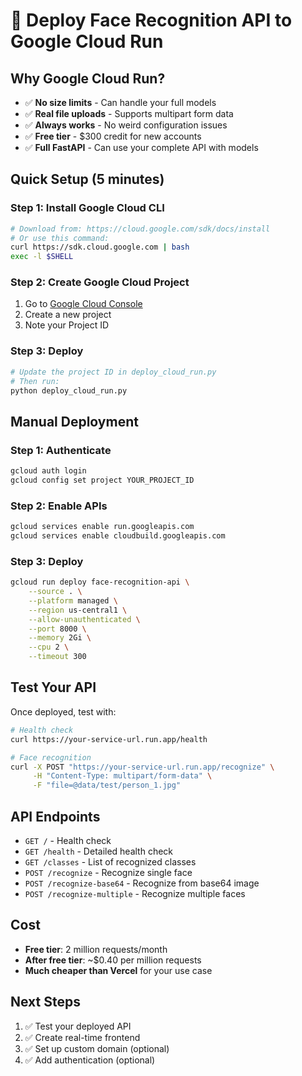 # 🚀 Deploy Face Recognition API to Google Cloud Run

## Why Google Cloud Run?
- ✅ **No size limits** - Can handle your full models
- ✅ **Real file uploads** - Supports multipart form data  
- ✅ **Always works** - No weird configuration issues
- ✅ **Free tier** - $300 credit for new accounts
- ✅ **Full FastAPI** - Can use your complete API with models

## Quick Setup (5 minutes)

### Step 1: Install Google Cloud CLI
```bash
# Download from: https://cloud.google.com/sdk/docs/install
# Or use this command:
curl https://sdk.cloud.google.com | bash
exec -l $SHELL
```

### Step 2: Create Google Cloud Project
1. Go to [Google Cloud Console](https://console.cloud.google.com/)
2. Create a new project
3. Note your Project ID

### Step 3: Deploy
```bash
# Update the project ID in deploy_cloud_run.py
# Then run:
python deploy_cloud_run.py
```

## Manual Deployment

### Step 1: Authenticate
```bash
gcloud auth login
gcloud config set project YOUR_PROJECT_ID
```

### Step 2: Enable APIs
```bash
gcloud services enable run.googleapis.com
gcloud services enable cloudbuild.googleapis.com
```

### Step 3: Deploy
```bash
gcloud run deploy face-recognition-api \
    --source . \
    --platform managed \
    --region us-central1 \
    --allow-unauthenticated \
    --port 8000 \
    --memory 2Gi \
    --cpu 2 \
    --timeout 300
```

## Test Your API

Once deployed, test with:
```bash
# Health check
curl https://your-service-url.run.app/health

# Face recognition
curl -X POST "https://your-service-url.run.app/recognize" \
     -H "Content-Type: multipart/form-data" \
     -F "file=@data/test/person_1.jpg"
```

## API Endpoints

- `GET /` - Health check
- `GET /health` - Detailed health check
- `GET /classes` - List of recognized classes
- `POST /recognize` - Recognize single face
- `POST /recognize-base64` - Recognize from base64 image
- `POST /recognize-multiple` - Recognize multiple faces

## Cost
- **Free tier**: 2 million requests/month
- **After free tier**: ~$0.40 per million requests
- **Much cheaper than Vercel** for your use case

## Next Steps
1. ✅ Test your deployed API
2. ✅ Create real-time frontend
3. ✅ Set up custom domain (optional)
4. ✅ Add authentication (optional)
